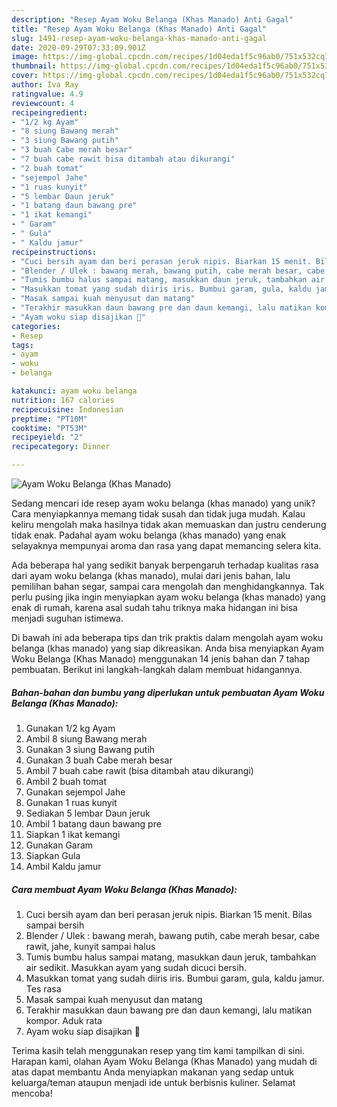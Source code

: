 ```yaml
---
description: "Resep Ayam Woku Belanga (Khas Manado) Anti Gagal"
title: "Resep Ayam Woku Belanga (Khas Manado) Anti Gagal"
slug: 1491-resep-ayam-woku-belanga-khas-manado-anti-gagal
date: 2020-09-29T07:33:09.901Z
image: https://img-global.cpcdn.com/recipes/1d04eda1f5c96ab0/751x532cq70/ayam-woku-belanga-khas-manado-foto-resep-utama.jpg
thumbnail: https://img-global.cpcdn.com/recipes/1d04eda1f5c96ab0/751x532cq70/ayam-woku-belanga-khas-manado-foto-resep-utama.jpg
cover: https://img-global.cpcdn.com/recipes/1d04eda1f5c96ab0/751x532cq70/ayam-woku-belanga-khas-manado-foto-resep-utama.jpg
author: Iva Ray
ratingvalue: 4.9
reviewcount: 4
recipeingredient:
- "1/2 kg Ayam"
- "8 siung Bawang merah"
- "3 siung Bawang putih"
- "3 buah Cabe merah besar"
- "7 buah cabe rawit bisa ditambah atau dikurangi"
- "2 buah tomat"
- "sejempol Jahe"
- "1 ruas kunyit"
- "5 lembar Daun jeruk"
- "1 batang daun bawang pre"
- "1 ikat kemangi"
- " Garam"
- " Gula"
- " Kaldu jamur"
recipeinstructions:
- "Cuci bersih ayam dan beri perasan jeruk nipis. Biarkan 15 menit. Bilas sampai bersih"
- "Blender / Ulek : bawang merah, bawang putih, cabe merah besar, cabe rawit, jahe, kunyit sampai halus"
- "Tumis bumbu halus sampai matang, masukkan daun jeruk, tambahkan air sedikit. Masukkan ayam yang sudah dicuci bersih."
- "Masukkan tomat yang sudah diiris iris. Bumbui garam, gula, kaldu jamur. Tes rasa"
- "Masak sampai kuah menyusut dan matang"
- "Terakhir masukkan daun bawang pre dan daun kemangi, lalu matikan kompor. Aduk rata"
- "Ayam woku siap disajikan 💜"
categories:
- Resep
tags:
- ayam
- woku
- belanga

katakunci: ayam woku belanga 
nutrition: 167 calories
recipecuisine: Indonesian
preptime: "PT10M"
cooktime: "PT53M"
recipeyield: "2"
recipecategory: Dinner

---
```



![Ayam Woku Belanga (Khas Manado)](https://img-global.cpcdn.com/recipes/1d04eda1f5c96ab0/751x532cq70/ayam-woku-belanga-khas-manado-foto-resep-utama.jpg)

Sedang mencari ide resep ayam woku belanga (khas manado) yang unik? Cara menyiapkannya memang tidak susah dan tidak juga mudah. Kalau keliru mengolah maka hasilnya tidak akan memuaskan dan justru cenderung tidak enak. Padahal ayam woku belanga (khas manado) yang enak selayaknya mempunyai aroma dan rasa yang dapat memancing selera kita.

Ada beberapa hal yang sedikit banyak berpengaruh terhadap kualitas rasa dari ayam woku belanga (khas manado), mulai dari jenis bahan, lalu pemilihan bahan segar, sampai cara mengolah dan menghidangkannya. Tak perlu pusing jika ingin menyiapkan ayam woku belanga (khas manado) yang enak di rumah, karena asal sudah tahu triknya maka hidangan ini bisa menjadi suguhan istimewa.




Di bawah ini ada beberapa tips dan trik praktis dalam mengolah ayam woku belanga (khas manado) yang siap dikreasikan. Anda bisa menyiapkan Ayam Woku Belanga (Khas Manado) menggunakan 14 jenis bahan dan 7 tahap pembuatan. Berikut ini langkah-langkah dalam membuat hidangannya.

<!--inarticleads1-->

##### Bahan-bahan dan bumbu yang diperlukan untuk pembuatan Ayam Woku Belanga (Khas Manado):

1. Gunakan 1/2 kg Ayam
1. Ambil 8 siung Bawang merah
1. Gunakan 3 siung Bawang putih
1. Gunakan 3 buah Cabe merah besar
1. Ambil 7 buah cabe rawit (bisa ditambah atau dikurangi)
1. Ambil 2 buah tomat
1. Gunakan sejempol Jahe
1. Gunakan 1 ruas kunyit
1. Sediakan 5 lembar Daun jeruk
1. Ambil 1 batang daun bawang pre
1. Siapkan 1 ikat kemangi
1. Gunakan  Garam
1. Siapkan  Gula
1. Ambil  Kaldu jamur




<!--inarticleads2-->

##### Cara membuat Ayam Woku Belanga (Khas Manado):

1. Cuci bersih ayam dan beri perasan jeruk nipis. Biarkan 15 menit. Bilas sampai bersih
1. Blender / Ulek : bawang merah, bawang putih, cabe merah besar, cabe rawit, jahe, kunyit sampai halus
1. Tumis bumbu halus sampai matang, masukkan daun jeruk, tambahkan air sedikit. Masukkan ayam yang sudah dicuci bersih.
1. Masukkan tomat yang sudah diiris iris. Bumbui garam, gula, kaldu jamur. Tes rasa
1. Masak sampai kuah menyusut dan matang
1. Terakhir masukkan daun bawang pre dan daun kemangi, lalu matikan kompor. Aduk rata
1. Ayam woku siap disajikan 💜




Terima kasih telah menggunakan resep yang tim kami tampilkan di sini. Harapan kami, olahan Ayam Woku Belanga (Khas Manado) yang mudah di atas dapat membantu Anda menyiapkan makanan yang sedap untuk keluarga/teman ataupun menjadi ide untuk berbisnis kuliner. Selamat mencoba!

